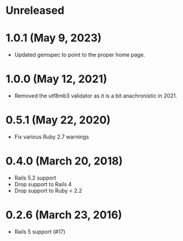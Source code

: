 # Unreleased

# 1.0.1 (May 9, 2023)

* Updated gemspec to point to the proper home page.

# 1.0.0 (May 12, 2021)

* Removed the utf8mb3 validator as it is a bit anachronistic in 2021.

# 0.5.1 (May 22, 2020)

* Fix various Ruby 2.7 warnings

# 0.4.0 (March 20, 2018)

* Rails 5.2 support
* Drop support to Rails 4
* Drop support to Ruby < 2.2

# 0.2.6 (March 23, 2016)

* Rails 5 support (#17)
